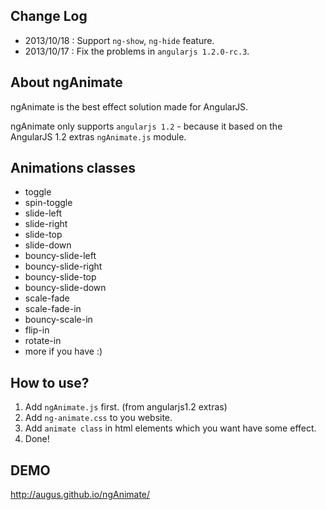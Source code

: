 ## Change Log ##

- 2013/10/18 : Support `ng-show`, `ng-hide` feature.
- 2013/10/17 : Fix the problems in `angularjs 1.2.0-rc.3`.

## About ngAnimate ##
ngAnimate is the best effect solution made for AngularJS.

ngAnimate only supports `angularjs 1.2` - because it based on the AngularJS 1.2 extras `ngAnimate.js` module.

## Animations classes ##
- toggle
- spin-toggle
- slide-left
- slide-right
- slide-top
- slide-down
- bouncy-slide-left
- bouncy-slide-right
- bouncy-slide-top
- bouncy-slide-down
- scale-fade
- scale-fade-in
- bouncy-scale-in
- flip-in
- rotate-in
- more if you have :)

## How to use? ##
1. Add `ngAnimate.js` first. (from angularjs1.2 extras)
2. Add `ng-animate.css` to you website.
3. Add `animate class` in html elements which you want have some effect.
4. Done!

## DEMO ##
http://augus.github.io/ngAnimate/

